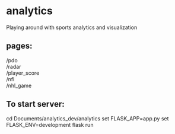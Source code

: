 # analytics #
Playing around with sports analytics and visualization


## pages:  ##
/pdo  
/radar  
/player_score  
/nfl  
/nhl_game


## To start server:  ##
cd Documents/analytics_dev/analytics
set FLASK_APP=app.py
set FLASK_ENV=development
flask run
